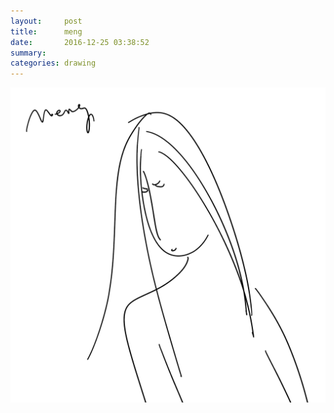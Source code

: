 ```yaml
---
layout:     post
title:      meng
date:       2016-12-25 03:38:52
summary:    
categories: drawing
---
```

![meng](/images/diary/meng.png "Not sure.")
